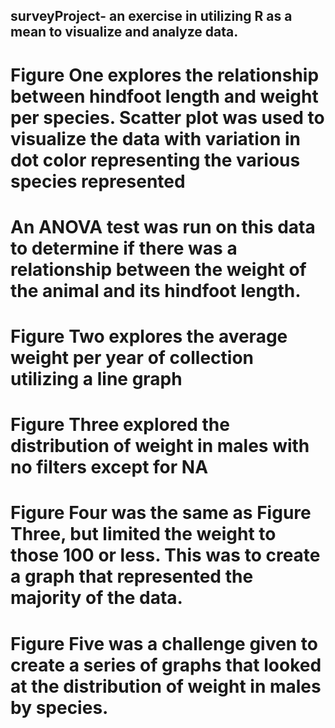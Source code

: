 ## surveyProject- an exercise in utilizing R as a mean to visualize and analyze data.

# Figure One explores the relationship between hindfoot length and weight per species. Scatter plot was used to visualize the data with variation in dot color representing the various species represented

# An ANOVA test was run on this data to determine if there was a relationship between the weight of the animal and its hindfoot length.

# Figure Two explores the average weight per year of collection utilizing a line graph

# Figure Three explored the distribution of weight in males with no filters except for NA

# Figure Four was the same as Figure Three, but limited the weight to those 100 or less.  This was to create a graph that represented the majority of the data.

# Figure Five was a challenge given to create a series of graphs that looked at the distribution of weight in males by species. 
